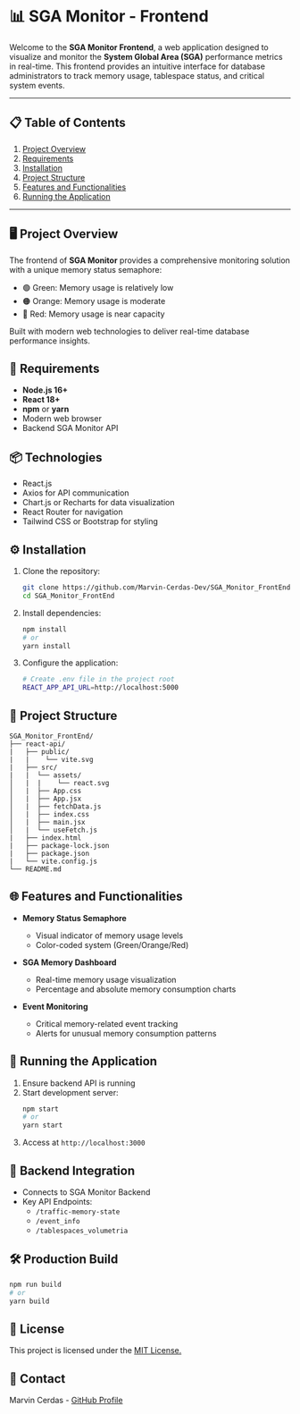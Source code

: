 # 📊 SGA Monitor - Frontend

Welcome to the **SGA Monitor Frontend**, a web application designed to visualize and monitor the **System Global Area (SGA)** performance metrics in real-time. This frontend provides an intuitive interface for database administrators to track memory usage, tablespace status, and critical system events.

---

## 📋 Table of Contents
1. [Project Overview](#-project-overview)
2. [Requirements](#-requirements)
3. [Installation](#-installation)
4. [Project Structure](#-project-structure)
5. [Features and Functionalities](#-features-and-functionalities)
6. [Running the Application](#-running-the-application)

---

## 🖥️ Project Overview
The frontend of **SGA Monitor** provides a comprehensive monitoring solution with a unique memory status semaphore:
- 🟢 Green: Memory usage is relatively low
- 🟠 Orange: Memory usage is moderate
- 🔴 Red: Memory usage is near capacity

Built with modern web technologies to deliver real-time database performance insights.

## 🔧 Requirements
- **Node.js 16+**
- **React 18+**
- **npm** or **yarn**
- Modern web browser
- Backend SGA Monitor API

## 📦 Technologies
- React.js
- Axios for API communication
- Chart.js or Recharts for data visualization
- React Router for navigation
- Tailwind CSS or Bootstrap for styling

## ⚙️ Installation
1. Clone the repository:
   ```bash
   git clone https://github.com/Marvin-Cerdas-Dev/SGA_Monitor_FrontEnd.git
   cd SGA_Monitor_FrontEnd
   ```

2. Install dependencies:
   ```bash
   npm install
   # or
   yarn install
   ```

3. Configure the application:
   ```bash
   # Create .env file in the project root
   REACT_APP_API_URL=http://localhost:5000
   ```

## 📁 Project Structure
```
SGA_Monitor_FrontEnd/
├── react-api/
|   ├── public/
|   |    └── vite.svg
|   ├── src/
|   |  └── assets/
│   |  |    └── react.svg
│   |  ├── App.css
│   |  ├── App.jsx
│   |  ├── fetchData.js
│   |  ├── index.css
│   |  ├── main.jsx
│   |  └── useFetch.js
|   ├── index.html
|   ├── package-lock.json
|   ├── package.json
|   └── vite.config.js
└── README.md
```

## 🌐 Features and Functionalities
- **Memory Status Semaphore**
  - Visual indicator of memory usage levels
  - Color-coded system (Green/Orange/Red)

- **SGA Memory Dashboard**
  - Real-time memory usage visualization
  - Percentage and absolute memory consumption charts

- **Event Monitoring**
  - Critical memory-related event tracking
  - Alerts for unusual memory consumption patterns

## 🚀 Running the Application
1. Ensure backend API is running
2. Start development server:
   ```bash
   npm start
   # or
   yarn start
   ```
3. Access at `http://localhost:3000`

## 🔗 Backend Integration
- Connects to SGA Monitor Backend
- Key API Endpoints:
  - `/traffic-memory-state`
  - `/event_info`
  - `/tablespaces_volumetria`

## 🛠️ Production Build
```bash
npm run build
# or
yarn build
```

## 📜 License
This project is licensed under the [MIT License.](LICENSE)

## 🤝 Contact
Marvin Cerdas - [GitHub Profile](https://github.com/Marvin-Cerdas-Dev)
